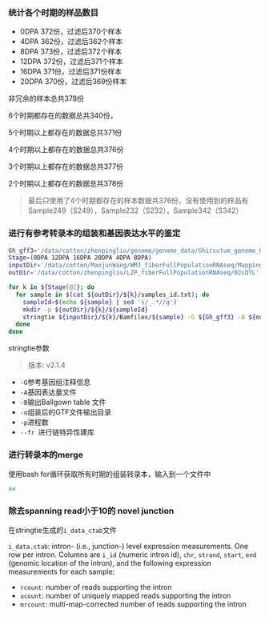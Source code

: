 ### 统计各个时期的样品数目

+ 0DPA 372份，过滤后370个样本
+ 4DPA 362份，过滤后362个样本
+ 8DPA 373份，过滤后372个样本
+ 12DPA 372份，过滤后371个样本
+ 16DPA 371份，过滤后371份样本
+ 20DPA 370份，过滤后369份样本

非冗余的样本总共378份

6个时期都存在的数据总共340份，

5个时期以上都存在的数据总共371份

4个时期以上都存在的数据总共376份

3个时期以上都存在的数据总共377份

2个时期以上都存在的数据总共378份

> 最后只使用了4个时期都存在的样本数据共376份，没有使用到的样品有Sample249（S249），Sample232（S232），Sample342（S342）

### 进行有参考转录本的组装和基因表达水平的鉴定

```bash
Gh_gff3='/data/cotton/zhenpingliu/genome/genome_data/Ghirsutum_genome_HAU_v1.1/Ghirsutum_gene_model.gff3'
Stage=(0DPA 12DPA 16DPA 20DPA 4DPA 8DPA)
inputDir='/data/cotton/MaojunWang/WMJ_fiberFullPopulationRNAseq/MappingFPKM/'
outDir='/data/cotton/zhenpingliu/LZP_fiberFullPopulationRNAseq/02sQTL'

for k in ${Stage[@]}; do
  for sample in $(cat ${outDir}/${k}/samples_id.txt); do
    sampleId=$(echo ${sample} | sed 's/_.*//g')
    mkdir -p ${outDir}/${k}/${sampleId}
    stringtie ${inputDir}/${k}/Bamfiles/${sample} -G ${Gh_gff3} -A ${outDir}/${k}/${sampleId}/${sampleId}_gene_FPKM.txt -p 5 -B -o ${outDir}/${k}/${sampleId}/${sampleId}_assembled.gtf
  done
done

```

stringtie参数

> 版本: v2.1.4

+ `-G`参考基因组注释信息
+ `-A`基因表达量文件
+ `-B`输出Ballgown table 文件
+ `-o`组装后的GTF文件输出目录
+ `-p`进程数
+ `--fr `进行链特异性建库

### 进行转录本的merge

使用bash for循环获取所有时期的组装转录本，输入到一个文件中

```bash
##

```

### 除去spanning read小于10的 novel junction

在stringtie生成的`i_data_ctab`文件

`i_data.ctab`: intron- (i.e., junction-) level expression measurements. One row per intron. Columns are `i_id` (numeric intron id), `chr`, `strand`, `start`, `end` (genomic location of the intron), and the following expression measurements for each sample:

- `rcount`: number of reads supporting the intron
- `ucount`: number of uniquely mapped reads supporting the intron
- `mrcount`: multi-map-corrected number of reads supporting the intron























